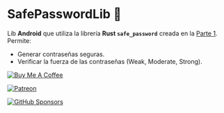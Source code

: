 # SafePasswordLib 🔐

Lib **Android** que utiliza la librería **Rust `safe_password`** creada en la [Parte 1](https://www.patreon.com/posts/lib-en-rust-de-y-136433647).
Permite:
- Generar contraseñas seguras.  
- Verificar la fuerza de las contraseñas (Weak, Moderate, Strong). 


[![Buy Me A Coffee](https://img.shields.io/badge/☕_Buy_Me_A_Coffee-FFDD00?style=for-the-badge&logo=buymeacoffee&logoColor=black)](https://buymeacoffee.com/wuilmerj24)  

[![Patreon](https://img.shields.io/badge/🎗_Become_a_Patron-F96854?style=for-the-badge&logo=patreon&logoColor=white)](https://patreon.com/wuilmerj24?utm_medium=unknown&utm_source=join_link&utm_campaign=creatorshare_creator&utm_content=copyLink)  

[![GitHub Sponsors](https://img.shields.io/badge/💜_Sponsor_on_GitHub-ea4aaa?style=for-the-badge&logo=githubsponsors&logoColor=white)](https://github.com/sponsors/wuilmerj24)
